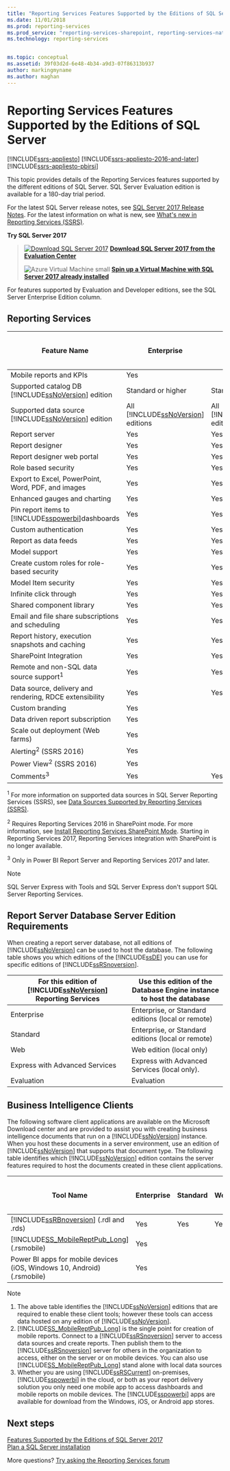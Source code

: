 ```yaml
---
title: "Reporting Services Features Supported by the Editions of SQL Server | Microsoft Docs"
ms.date: 11/01/2018
ms.prod: reporting-services
ms.prod_service: "reporting-services-sharepoint, reporting-services-native"
ms.technology: reporting-services


ms.topic: conceptual
ms.assetid: 39f03d2d-6e48-4b34-a9d3-07f86313b937
author: markingmyname
ms.author: maghan
---
```


# Reporting Services Features Supported by the Editions of SQL Server

[!INCLUDE[ssrs-appliesto](../includes/ssrs-appliesto.md)] [!INCLUDE[ssrs-appliesto-2016-and-later](../includes/ssrs-appliesto-2016-and-later.md)] [!INCLUDE[ssrs-appliesto-pbirsi](../includes/ssrs-appliesto-pbirs.md)]

This topic provides details of the Reporting Services features supported by the different editions of SQL Server. SQL Server Evaluation edition is available for a 180-day trial period.  
  
 For the latest SQL Server release notes, see [SQL Server 2017 Release Notes](../sql-server/sql-server-2017-release-notes.md). For the latest information on what is new, see [What's new in Reporting Services (SSRS)](~/reporting-services/what-s-new-in-sql-server-reporting-services-ssrs.md).
    
 **Try SQL Server 2017**    
    
> [![Download SQL Server 2017](../analysis-services/media/download.png)](https://go.microsoft.com/fwlink/?LinkID=829477) **[Download SQL Server 2017 from the Evaluation Center](https://go.microsoft.com/fwlink/?LinkID=829477)**    
> 
> ![Azure Virtual Machine small](../analysis-services/media/azure-virtual-machine-small.png) **[Spin up a Virtual Machine with SQL Server 2017 already installed](https://azure.microsoft.com/services/virtual-machines/sql-server/?wt.mc_id=sqL16_vm)**    

For features supported by Evaluation and Developer editions, see the SQL Server Enterprise Edition column.

##  <a name="SSRS"></a> Reporting Services  
  
|Feature Name|Enterprise|Standard|Web|Express with Advanced Services|Developer|  
|------------------|---------|------------------------------------|------------------------|-------------|---------------|  
|Mobile reports and KPIs|Yes||||Yes|  
|Supported catalog DB [!INCLUDE[ssNoVersion](../includes/ssnoversion-md.md)] edition|Standard or higher|Standard or higher|Web|Express|Standard or higher|  
|Supported data source [!INCLUDE[ssNoVersion](../includes/ssnoversion-md.md)] edition|All   [!INCLUDE[ssNoVersion](../includes/ssnoversion-md.md)] editions|All [!INCLUDE[ssNoVersion](../includes/ssnoversion-md.md)] editions|Web|Express|All [!INCLUDE[ssNoVersion](../includes/ssnoversion-md.md)] editions|  
|Report server|Yes|Yes|Yes|Yes|Yes|  
|Report designer|Yes|Yes|Yes|Yes|Yes|  
|Report designer web portal|Yes|Yes|Yes|Yes|Yes|  
|Role based security|Yes|Yes|Yes|Yes|Yes|  
|Export to  Excel, PowerPoint, Word, PDF, and images|Yes|Yes|Yes|Yes|Yes|  
|Enhanced gauges and charting|Yes|Yes|Yes|Yes|Yes|  
|Pin report items to [!INCLUDE[sspowerbi](../includes/sspowerbi-md.md)]dashboards|Yes|Yes|Yes|Yes|Yes|  
|Custom authentication|Yes|Yes|Yes|Yes|Yes|  
|Report as data feeds|Yes|Yes|Yes|Yes|Yes|  
|Model support|Yes|Yes|Yes||Yes|  
|Create custom roles for role-based security|Yes|Yes|||Yes|  
|Model Item security|Yes|Yes|||Yes|  
|Infinite click through|Yes|Yes|||Yes|  
|Shared component library|Yes|Yes|||Yes|  
|Email and file share subscriptions and scheduling|Yes|Yes|||Yes|  
|Report history, execution snapshots and caching|Yes|Yes|||Yes|  
|SharePoint Integration|Yes|Yes|||Yes|  
|Remote and non-SQL data source support<sup>1</sup>|Yes|Yes|||Yes|  
|Data source, delivery and rendering, RDCE extensibility|Yes|Yes|||Yes|  
|Custom branding|Yes||||Yes|  
|Data driven report subscription|Yes||||Yes|  
|Scale out deployment (Web farms)|Yes||||Yes|  
|Alerting<sup>2</sup> (SSRS 2016) |Yes||||Yes|  
| Power View<sup>2</sup> (SSRS 2016) |Yes||||Yes| 
|Comments<sup>3</sup> |Yes|Yes|Yes|Yes|Yes|  
 
  
 <sup>1</sup> For more information on supported data sources in SQL Server Reporting Services (SSRS), see [Data Sources Supported by Reporting Services &#40;SSRS&#41;](../reporting-services/report-data/data-sources-supported-by-reporting-services-ssrs.md).  
  
 <sup>2</sup> Requires Reporting Services 2016 in SharePoint mode. For more information, see [Install Reporting Services SharePoint Mode](../reporting-services/install-windows/install-reporting-services-sharepoint-mode.md). Starting in Reporting Services 2017, Reporting Services integration with SharePoint is no longer available. 

<sup>3</sup> Only in Power BI Report Server and Reporting Services 2017 and later.

> [!NOTE]
> SQL Server Express with Tools and SQL Server Express don't support SQL Server Reporting Services.
  
## Report Server Database Server Edition Requirements  
 When creating a report server database, not all editions of [!INCLUDE[ssNoVersion](../includes/ssnoversion-md.md)] can be used to host the database. The following table shows you which editions of the [!INCLUDE[ssDE](../includes/ssde-md.md)] you can use for specific editions of [!INCLUDE[ssRSnoversion](../includes/ssrsnoversion-md.md)].  
  
|For this edition of [!INCLUDE[ssNoVersion](../includes/ssnoversion-md.md)] Reporting Services|Use this edition of the Database Engine instance to host the database|  
|----------------------------------------------------------------------|---------------------------------------------------------------------------|  
|Enterprise|Enterprise,  or Standard  editions (local or remote)|  
|Standard|Enterprise,  or Standard  editions (local or remote)|  
|Web|Web edition (local only)|  
|Express with Advanced Services|Express with Advanced Services (local only).|  
|Evaluation|Evaluation|  
  
##  <a name="BIC"></a> Business Intelligence Clients  
 The following software client applications are available on the Microsoft Download center and are provided to assist you with creating business intelligence documents that run on a [!INCLUDE[ssNoVersion](../includes/ssnoversion-md.md)] instance. When you host these documents in a server environment, use an edition of [!INCLUDE[ssNoVersion](../includes/ssnoversion-md.md)] that supports that document type. The following table identifies which [!INCLUDE[ssNoVersion](../includes/ssnoversion-md.md)] edition contains the server features required to host the documents created in these client applications.  
  
|Tool Name|Enterprise|Standard|Web|Express with Advanced Services|Developer|  
|---------------|----------------|--------------|------------------------|-------------|---------------|  
|[!INCLUDE[ssRBnoversion](../includes/ssrbnoversion.md)] (.rdl and .rds)|Yes|Yes|Yes|Yes|Yes|  
|[!INCLUDE[SS_MobileReptPub_Long](../includes/ss-mobilereptpub-long.md)] (.rsmobile)|Yes||||Yes|  
|Power BI apps for mobile devices (iOS, Windows 10, Android) (.rsmobile)|Yes||||Yes|  
  
> [!NOTE]  
> 1.  The above table identifies the [!INCLUDE[ssNoVersion](../includes/ssnoversion-md.md)] editions that are required to enable these client tools; however these tools can access data hosted on any edition of [!INCLUDE[ssNoVersion](../includes/ssnoversion-md.md)].  
> 2.  [!INCLUDE[SS_MobileReptPub_Long](../includes/ss-mobilereptpub-long.md)] is the single point for creation of mobile reports. Connect to  a [!INCLUDE[ssRSnoversion](../includes/ssrsnoversion-md.md)] server to access data sources and create reports. Then publish them to the [!INCLUDE[ssRSnoversion](../includes/ssrsnoversion-md.md)] server for others in the organization to access, either on the server or on mobile devices. You can also use [!INCLUDE[SS_MobileReptPub_Long](../includes/ss-mobilereptpub-long.md)] stand alone with local data sources  
> 3.  Whether you are using  [!INCLUDE[ssRSCurrent](../includes/ssrscurrent-md.md)] on-premises, [!INCLUDE[sspowerbi](../includes/sspowerbi-md.md)] in the cloud, or both as your report delivery solution you only need one mobile app to access dashboards and mobile reports on mobile devices. The [!INCLUDE[sspowerbi](../includes/sspowerbi-md.md)] apps are available for download from the Windows, iOS, or Android app stores.  

## Next steps

[Features Supported by the Editions of SQL Server 2017](~/sql-server/editions-and-components-of-sql-server-2017.md)  
[Plan a SQL Server installation](../sql-server/install/planning-a-sql-server-installation.md) 

More questions? [Try asking the Reporting Services forum](https://go.microsoft.com/fwlink/?LinkId=620231)
